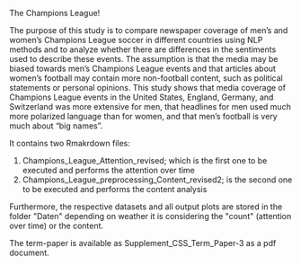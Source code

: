 The Champions League!

The purpose of this study is to compare newspaper coverage of men’s and women’s Champions
League soccer in different countries using NLP methods and to analyze whether there are
differences in the sentiments used to describe these events. The assumption is that the media
may be biased towards men’s Champions League events and that articles about women’s football
may contain more non-football content, such as political statements or personal opinions. This
study shows that media coverage of Champions League events in the United States, England,
Germany, and Switzerland was more extensive for men, that headlines for men used much more
polarized language than for women, and that men’s football is very much about “big names”.


It contains two Rmakrdown files:
1) Champions_League_Attention_revised; which is the first one to be executed and performs the attention over time
2) Champions_League_preprocessing_Content_revised2; is the second one to be executed and performs the content analysis

Furthermore, the respective datasets and all output plots are stored in the folder "Daten" depending on weather it is considering the "count" (attention over time) or the content.

The term-paper is available as Supplement_CSS_Term_Paper-3 as a pdf document.
